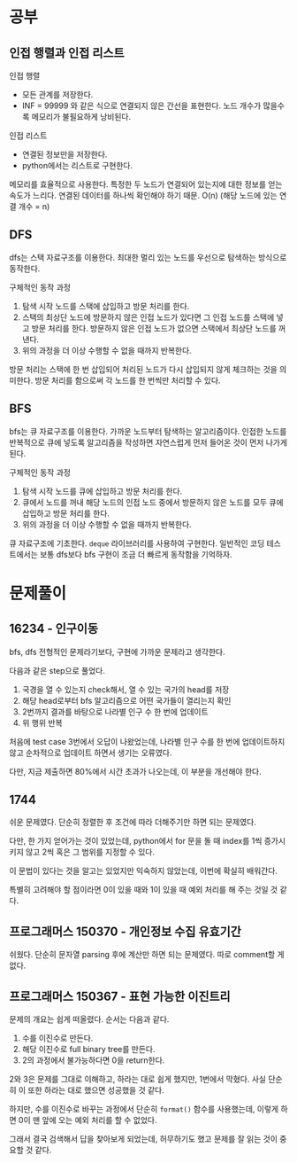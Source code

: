 # 공부

## 인접 행렬과 인접 리스트
인접 행렬
- 모든 관계를 저장한다.
- INF = 99999 와 같은 식으로 연결되지 않은 간선을 표현한다.
노드 개수가 많을수록 메모리가 불필요하게 낭비된다.

인접 리스트
- 연결된 정보만을 저장한다.
- python에서는 리스트로 구현한다.

메모리를 효율적으로 사용한다.
특정한 두 노드가 연결되어 있는지에 대한 정보를 얻는 속도가 느리다.
연결된 데이터를 하나씩 확인해야 하기 때문. O(n) (해당 노드에 있는 연결 개수 = n)

## DFS
dfs는 스택 자료구조를 이용한다.
최대한 멀리 있는 노드를 우선으로 탐색하는 방식으로 동작한다.

구체적인 동작 과정
1. 탐색 시작 노드를 스택에 삽입하고 방문 처리를 한다.
2. 스택의 최상단 노드에 방문하지 않은 인접 노드가 있다면 그 인접 노드를 스택에 넣고 방문 처리를 한다. 방문하지 않은 인접 노드가 없으면 스택에서 최상단 노드를 꺼낸다.
3. 위의 과정을 더 이상 수행할 수 없을 때까지 반복한다.
>
방문 처리는 스택에 한 번 삽입되어 처리된 노드가 다시 삽입되지 않게 체크하는 것을 의미한다. 방문 처리를 함으로써 각 노드를 한 번씩만 처리할 수 있다.

## BFS
bfs는 큐 자료구조를 이용한다.
가까운 노드부터 탐색하는 알고리즘이다.
인접한 노드를 반복적으로 큐에 넣도록 알고리즘을 작성하면 자연스럽게 먼저 들어온 것이 먼저 나가게 된다.

구체적인 동작 과정
1. 탐색 시작 노드를 큐에 삽입하고 방문 처리를 한다.
2. 큐에서 노드를 꺼내 해당 노드의 인접 노드 중에서 방문하지 않은 노드를 모두 큐에 삽입하고 방문 처리를 한다.
3. 위의 과정을 더 이상 수행할 수 없을 때까지 반복한다.
>
큐 자료구조에 기초한다. `deque` 라이브러리를 사용하여 구현한다. 일반적인 코딩 테스트에서는 보통 dfs보다 bfs 구현이 조금 더 빠르게 동작함을 기억하자.

# 문제풀이
## 16234 - 인구이동
bfs, dfs 전형적인 문제라기보다, 구현에 가까운 문제라고 생각한다.

다음과 같은 step으로 풀었다.
1. 국경을 열 수 있는지 check해서, 열 수 있는 국가의 head를 저장
2. 해당 head로부터 bfs 알고리즘으로 어떤 국가들이 열리는지 확인
3. 2번까지 결과를 바탕으로 나라별 인구 수 한 번에 업데이트
4. 위 행위 반복

처음에 test case 3번에서 오답이 나왔었는데, 나라별 인구 수를 한 번에 업데이트하지 않고 순차적으로 업데이트 하면서 생기는 오류였다.

다만, 지금 제출하면 80%에서 시간 초과가 나오는데, 이 부분을 개선해야 한다.

## 1744
쉬운 문제였다.
단순히 정렬한 후 조건에 따라 더해주기만 하면 되는 문제였다.

다만, 한 가지 얻어가는 것이 있었는데, python에서 for 문을 돌 때
index를 1씩 증가시키지 않고 2씩 혹은 그 범위를 지정할 수 있다.

이 문법이 있다는 것을 알고는 있었지만 익숙하지 않았는데, 이번에 확실히 배워간다.

특별히 고려해야 할 점이라면 0이 있을 때와 1이 있을 때 예외 처리를 해 주는 것일 것 같다.


## 프로그래머스 150370 - 개인정보 수집 유효기간
쉬웠다. 단순히 문자열 parsing 후에 계산만 하면 되는 문제였다.
따로 comment할 게 없다.

## 프로그래머스 150367 - 표현 가능한 이진트리
문제의 개요는 쉽게 떠올렸다.
순서는 다음과 같다.
1. 수를 이진수로 만든다.
2. 해당 이진수로 full binary tree를 만든다.
3. 2의 과정에서 불가능하다면 0을 return한다.

2와 3은 문제를 그대로 이해하고, 하라는 대로 쉽게 했지만,
1번에서 막혔다. 사실 단순히 이 또한 하라는 대로 했으면 성공했을 것 같다.

하지만, 수를 이진수로 바꾸는 과정에서 단순히 `format()` 함수를 사용했는데,
이렇게 하면 0이 맨 앞에 오는 예외 처리를 할 수 없었다.

그래서 결국 검색해서 답을 찾아보게 되었는데, 허무하기도 했고 문제를 잘 읽는 것이 중요할 것 같다.
